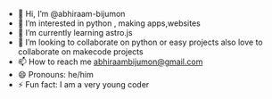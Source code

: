 - 👋 Hi, I’m @abhiraam-bijumon
- 👀 I’m interested in python , making apps,websites
- 🌱 I’m currently learning astro.js
- 💞️ I’m looking to collaborate on python or easy projects also love to collaborate on makecode projects
- 📫 How to reach me abhiraambijumon@gmail.com
- 😄 Pronouns: he/him
- ⚡ Fun fact: I am a very young coder

<!---
abhiraam-bijumon/abhiraam-bijumon is a ✨ special ✨ repository because its `README.md` (this file) appears on your GitHub profile.
You can click the Preview link to take a look at your changes.
--->
